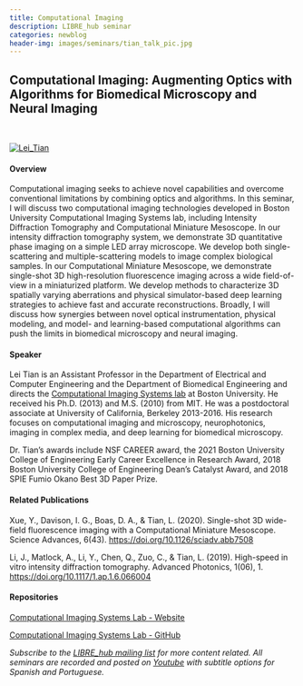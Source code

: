 ```yaml
---
title: Computational Imaging
description: LIBRE_hub seminar
categories: newblog
header-img: images/seminars/tian_talk_pic.jpg
---
```


## Computational Imaging: Augmenting Optics with Algorithms for Biomedical Microscopy and Neural Imaging

<br>

[![Lei_Tian](http://img.youtube.com/vi/C4xos7JkuCo/0.jpg)](https://youtu.be/C4xos7JkuCo) 

#### Overview
Computational imaging seeks to achieve novel capabilities and overcome conventional limitations by combining optics and algorithms.  In this seminar, I will discuss two computational imaging technologies developed in Boston University Computational Imaging Systems lab, including Intensity Diffraction Tomography and Computational Miniature Mesoscope.  In our intensity diffraction tomography system, we demonstrate 3D quantitative phase imaging on a simple LED array microscope. We develop both single-scattering and multiple-scattering models to image complex biological samples. In our Computational Miniature Mesoscope, we demonstrate single-shot 3D high-resolution fluorescence imaging across a wide field-of-view in a miniaturized platform. We develop methods to characterize 3D spatially varying aberrations and physical simulator-based deep learning strategies to achieve fast and accurate reconstructions. Broadly, I will discuss how synergies between novel optical instrumentation, physical modeling, and model- and learning-based computational algorithms can push the limits in biomedical microscopy and neural imaging.

#### Speaker
Lei Tian is an Assistant Professor in the Department of Electrical and Computer Engineering and the Department of Biomedical Engineering and directs the [Computational Imaging Systems lab](http://sites.bu.edu/tianlab/) at Boston University. He received his Ph.D. (2013) and M.S. (2010) from MIT. He was a postdoctoral associate at University of California, Berkeley 2013-2016. His research focuses on computational imaging and microscopy, neurophotonics, imaging in complex media, and deep learning for biomedical microscopy.

Dr. Tian’s awards include NSF CAREER award, the 2021 Boston University College of Engineering Early Career Excellence in Research Award, 2018 Boston University College of Engineering Dean’s Catalyst Award, and 2018 SPIE Fumio Okano Best 3D Paper Prize.

#### Related Publications
Xue, Y., Davison, I. G., Boas, D. A., & Tian, L. (2020). Single-shot 3D wide-field fluorescence imaging with a Computational Miniature Mesoscope. Science Advances, 6(43). https://doi.org/10.1126/sciadv.abb7508

‌Li, J., Matlock, A., Li, Y., Chen, Q., Zuo, C., & Tian, L. (2019). High-speed in vitro intensity diffraction tomography. Advanced Photonics, 1(06), 1. https://doi.org/10.1117/1.ap.1.6.066004

#### Repositories‌
[Computational Imaging Systems Lab - Website](https://sites.bu.edu/tianlab/open-source/)

[Computational Imaging Systems Lab - GitHub](https://github.com/bu-cisl)

*Subscribe to the [LIBRE_hub mailing list](https://mailchi.mp/2efa11be3d6b/libre_hub) for more content related. All seminars are recorded and posted on [Youtube](https://www.youtube.com/channel/UCKaffupDA8KKrDE0rd668Xw) with subtitle options for Spanish and Portuguese.*
